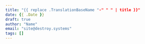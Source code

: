 ```yaml
---
title: "{{ replace .TranslationBaseName "-" " " | title }}"
date: {{ .Date }}
draft: true
author: "Name"
email: "site@destroy.systems"
tags: []
---
```

